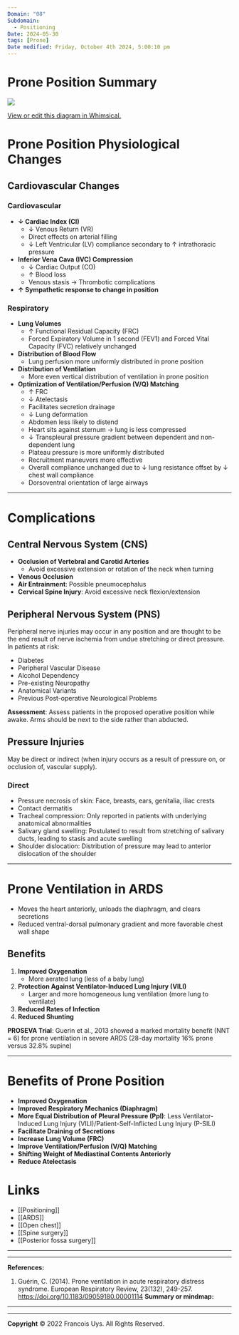 ```yaml
---
Domain: "08"
Subdomain:
  - Positioning
Date: 2024-05-30
tags: [Prone]
Date modified: Friday, October 4th 2024, 5:00:10 pm
---
```


# Prone Position Summary

![](Pasted%20image%2020240707151700.png)

[View or edit this diagram in Whimsical.](https://whimsical.com/prone-positioning-SbYqrhR7EmRcTdzQYmuQQY?ref=chatgpt)

# Prone Position Physiological Changes

## Cardiovascular Changes

### Cardiovascular
- **↓ Cardiac Index (CI)**
  - ↓ Venous Return (VR)
  - Direct effects on arterial filling
  - ↓ Left Ventricular (LV) compliance secondary to ↑ intrathoracic pressure
- **Inferior Vena Cava (IVC) Compression**
  - ↓ Cardiac Output (CO)
  - ↑ Blood loss
  - Venous stasis → Thrombotic complications
- **↑ Sympathetic response to change in position**

### Respiratory
- **Lung Volumes**
  - ↑ Functional Residual Capacity (FRC)
  - Forced Expiratory Volume in 1 second (FEV1) and Forced Vital Capacity (FVC) relatively unchanged
- **Distribution of Blood Flow**
  - Lung perfusion more uniformly distributed in prone position
- **Distribution of Ventilation**
  - More even vertical distribution of ventilation in prone position
- **Optimization of Ventilation/Perfusion (V/Q) Matching**
  - ↑ FRC
  - ↓ Atelectasis
  - Facilitates secretion drainage
  - ↓ Lung deformation
  - Abdomen less likely to distend
  - Heart sits against sternum → lung is less compressed
  - ↓ Transpleural pressure gradient between dependent and non-dependent lung
  - Plateau pressure is more uniformly distributed
  - Recruitment maneuvers more effective
  - Overall compliance unchanged due to ↓ lung resistance offset by ↓ chest wall compliance
  - Dorsoventral orientation of large airways

---

# Complications

## Central Nervous System (CNS)
- **Occlusion of Vertebral and Carotid Arteries**
  - Avoid excessive extension or rotation of the neck when turning
- **Venous Occlusion**
- **Air Entrainment**: Possible pneumocephalus
- **Cervical Spine Injury**: Avoid excessive neck flexion/extension

## Peripheral Nervous System (PNS)

Peripheral nerve injuries may occur in any position and are thought to be the end result of nerve ischemia from undue stretching or direct pressure. In patients at risk:

- Diabetes
- Peripheral Vascular Disease
- Alcohol Dependency
- Pre-existing Neuropathy
- Anatomical Variants
- Previous Post-operative Neurological Problems

**Assessment**: Assess patients in the proposed operative position while awake. Arms should be next to the side rather than abducted.

## Pressure Injuries

May be direct or indirect (when injury occurs as a result of pressure on, or occlusion of, vascular supply).

### Direct
- Pressure necrosis of skin: Face, breasts, ears, genitalia, iliac crests
- Contact dermatitis
- Tracheal compression: Only reported in patients with underlying anatomical abnormalities
- Salivary gland swelling: Postulated to result from stretching of salivary ducts, leading to stasis and acute swelling
- Shoulder dislocation: Distribution of pressure may lead to anterior dislocation of the shoulder

---

# Prone Ventilation in ARDS

- Moves the heart anteriorly, unloads the diaphragm, and clears secretions
- Reduced ventral-dorsal pulmonary gradient and more favorable chest wall shape

## Benefits
1. **Improved Oxygenation**
   - More aerated lung (less of a baby lung)
2. **Protection Against Ventilator-Induced Lung Injury (VILI)**
   - Larger and more homogeneous lung ventilation (more lung to ventilate)
3. **Reduced Rates of Infection**
4. **Reduced Shunting**

**PROSEVA Trial**: Guerin et al., 2013 showed a marked mortality benefit (NNT = 6) for prone ventilation in severe ARDS (28-day mortality 16% prone versus 32.8% supine)

---

# Benefits of Prone Position

- **Improved Oxygenation**
- **Improved Respiratory Mechanics (Diaphragm)**
- **More Equal Distribution of Pleural Pressure (Ppl)**: Less Ventilator-Induced Lung Injury (VILI)/Patient-Self-Inflicted Lung Injury (P-SILI)
- **Facilitate Draining of Secretions**
- **Increase Lung Volume (FRC)**
- **Improve Ventilation/Perfusion (V/Q) Matching**
- **Shifting Weight of Mediastinal Contents Anteriorly**
- **Reduce Atelectasis**

# Links
- [[Positioning]]
- [[ARDS]]
- [[Open chest]]
- [[Spine surgery]]
- [[Posterior fossa surgery]]

---

---
**References:**

1. Guérin, C. (2014). Prone ventilation in acute respiratory distress syndrome. European Respiratory Review, 23(132), 249-257. https://doi.org/10.1183/09059180.00001114
**Summary or mindmap:**

---------------------------------------------------------------------------------------------


---

**Copyright**
© 2022 Francois Uys. All Rights Reserved.
